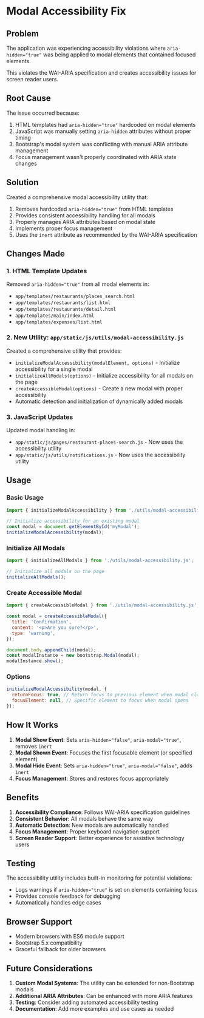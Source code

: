 # Modal Accessibility Fix

## Problem

The application was experiencing accessibility violations where `aria-hidden="true"` was being applied to modal elements that contained focused elements.

This violates the WAI-ARIA specification and creates accessibility issues for screen reader users.

## Root Cause

The issue occurred because:

1. HTML templates had `aria-hidden="true"` hardcoded on modal elements
2. JavaScript was manually setting `aria-hidden` attributes without proper timing
3. Bootstrap's modal system was conflicting with manual ARIA attribute management
4. Focus management wasn't properly coordinated with ARIA state changes

## Solution

Created a comprehensive modal accessibility utility that:

1. Removes hardcoded `aria-hidden="true"` from HTML templates
2. Provides consistent accessibility handling for all modals
3. Properly manages ARIA attributes based on modal state
4. Implements proper focus management
5. Uses the `inert` attribute as recommended by the WAI-ARIA specification

## Changes Made

### 1. HTML Template Updates

Removed `aria-hidden="true"` from all modal elements in:

- `app/templates/restaurants/places_search.html`
- `app/templates/restaurants/list.html`
- `app/templates/restaurants/detail.html`
- `app/templates/main/index.html`
- `app/templates/expenses/list.html`

### 2. New Utility: `app/static/js/utils/modal-accessibility.js`

Created a comprehensive utility that provides:

- `initializeModalAccessibility(modalElement, options)` - Initialize accessibility for a single modal
- `initializeAllModals(options)` - Initialize accessibility for all modals on the page
- `createAccessibleModal(options)` - Create a new modal with proper accessibility
- Automatic detection and initialization of dynamically added modals

### 3. JavaScript Updates

Updated modal handling in:

- `app/static/js/pages/restaurant-places-search.js` - Now uses the accessibility utility
- `app/static/js/utils/notifications.js` - Now uses the accessibility utility

## Usage

### Basic Usage

```javascript
import { initializeModalAccessibility } from './utils/modal-accessibility.js';

// Initialize accessibility for an existing modal
const modal = document.getElementById('myModal');
initializeModalAccessibility(modal);
```

### Initialize All Modals

```javascript
import { initializeAllModals } from './utils/modal-accessibility.js';

// Initialize all modals on the page
initializeAllModals();
```

### Create Accessible Modal

```javascript
import { createAccessibleModal } from './utils/modal-accessibility.js';

const modal = createAccessibleModal({
  title: 'Confirmation',
  content: '<p>Are you sure?</p>',
  type: 'warning',
});

document.body.appendChild(modal);
const modalInstance = new bootstrap.Modal(modal);
modalInstance.show();
```

### Options

```javascript
initializeModalAccessibility(modal, {
  returnFocus: true, // Return focus to previous element when modal closes
  focusElement: null, // Specific element to focus when modal opens
});
```

## How It Works

1. **Modal Show Event**: Sets `aria-hidden="false"`, `aria-modal="true"`, removes `inert`
2. **Modal Shown Event**: Focuses the first focusable element (or specified element)
3. **Modal Hide Event**: Sets `aria-hidden="true"`, `aria-modal="false"`, adds `inert`
4. **Focus Management**: Stores and restores focus appropriately

## Benefits

1. **Accessibility Compliance**: Follows WAI-ARIA specification guidelines
2. **Consistent Behavior**: All modals behave the same way
3. **Automatic Detection**: New modals are automatically handled
4. **Focus Management**: Proper keyboard navigation support
5. **Screen Reader Support**: Better experience for assistive technology users

## Testing

The accessibility utility includes built-in monitoring for potential violations:

- Logs warnings if `aria-hidden="true"` is set on elements containing focus
- Provides console feedback for debugging
- Automatically handles edge cases

## Browser Support

- Modern browsers with ES6 module support
- Bootstrap 5.x compatibility
- Graceful fallback for older browsers

## Future Considerations

1. **Custom Modal Systems**: The utility can be extended for non-Bootstrap modals
2. **Additional ARIA Attributes**: Can be enhanced with more ARIA features
3. **Testing**: Consider adding automated accessibility testing
4. **Documentation**: Add more examples and use cases as needed
